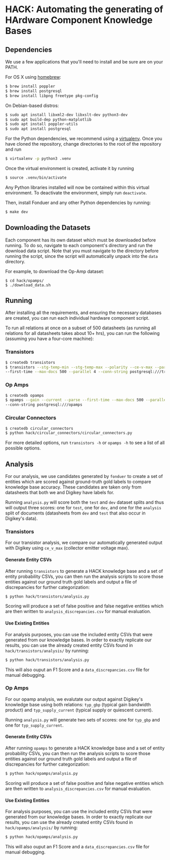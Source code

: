 # HACK: Automating the generating of HArdware Component Knowledge Bases

## Dependencies

We use a few applications that you'll need to install and be sure are on your
PATH.

For OS X using [homebrew](https://brew.sh):

```bash
$ brew install poppler
$ brew install postgresql
$ brew install libpng freetype pkg-config
```

On Debian-based distros:

```bash
$ sudo apt install libxml2-dev libxslt-dev python3-dev
$ sudo apt build-dep python-matplotlib
$ sudo apt install poppler-utils
$ sudo apt install postgresql
```

For the Python dependencies, we recommend using a
[virtualenv](https://virtualenv.pypa.io/en/stable/). Once you have cloned the
repository, change directories to the root of the repository and run

```bash
$ virtualenv -p python3 .venv
```

Once the virtual environment is created, activate it by running

```bash
$ source .venv/bin/activate
```

Any Python libraries installed will now be contained within this virtual
environment. To deactivate the environment, simply run `deactivate`.

Then, install Fonduer and any other Python dependencies by running:

```bash
$ make dev
```

## Downloading the Datasets

Each component has its own dataset which must be downloaded before running. To
do so, navigate to each component's directory and run the download data script.
Note that you must navigate to the directory before running the script, since
the script will automatically unpack into the `data` directory.

For example, to download the Op-Amp dataset:

```
$ cd hack/opamps/
$ ./download_data.sh
```

## Running

After installing all the requirements, and ensuring the necessary databases
are created, you can run each individual hardware component script.

To run all relations at once on a subset of 500 datasheets (as running all
relations for all datasheets takes about 10+ hrs), you can run the following
(assuming you have a four-core machine):

### Transistors

```bash
$ createdb transistors
$ transistors --stg-temp-min --stg-temp-max --polarity --ce-v-max --parse
--first-time --max-docs 500 --parallel 4 --conn-string postgresql:///transistors
```

### Op Amps

```bash
$ createdb opamps
$ opamps --gain --current --parse --first-time --max-docs 500 --parallel 4
--conn-string postgresql:///opamps
```

### Circular Connectors

```bash
$ createdb circular_connectors
$ python hack/circular_connectors/circular_connectors.py
```

For more detailed options, run `transistors -h` or `opamps -h` to see a list of
all possible options.

## Analysis
For our analysis, we use candidates generated by `fonduer` to create a set of
entities which are scored against ground-truth gold labels to compare knowledge
base accuracy. These candidates are taken only from datasheets that both we and
Digikey have labels for.

Running `analysis.py` will score both the `test` and `dev` dataset splits and
thus will output three scores: one for `test`, one for `dev`, and one for the
`analysis` split of documents (datasheets from `dev` and `test` that also occur
in Digikey's data).

### Transistors
For our transistor analysis, we compare our automatically generated output with
Digikey using `ce_v_max` (collector emitter voltage max).

#### Generate Entity CSVs
After running `transistors` to generate a HACK knowledge base and a set of
entity probability CSVs, you can then run the analysis scripts to score those
entities against our ground truth gold labels and output a file of discrepancies
for further categorization:

```bash
$ python hack/transistors/analysis.py
```

Scoring will produce a set of false positive and false negative entities which
are then written to `analysis_discrepancies.csv` for manual evaluation.

#### Use Existing Entities
For analysis purposes, you can use the included entity CSVs that were generated
from our knowledge bases. In order to exactly replicate our results, you can use
the already created entity CSVs found in `hack/transistors/analysis/` by
running:

```bash
$ python hack/transistors/analysis.py
```

This will also ouput an F1 Score and a `data_discrepancies.csv` file for manual
debugging.

### Op Amps
For our opamp analysis, we evalutate our output against Digikey's knowledge base
using both relations: `typ_gbp` (typical gain bandwidth product) and
`typ_supply_current` (typical supply or quiescent current).

Running `analysis.py` will generate two sets of scores: one for `typ_gbp` and
one for `typ_supply_current`.

#### Generate Entity CSVs
After running `opamps` to generate a HACK knowledge base and a set of
entity probability CSVs, you can then run the analysis scripts to score those
entities against our ground truth gold labels and output a file of discrepancies
for further categorization:

```bash
$ python hack/opamps/analysis.py
```

Scoring will produce a set of false positive and false negative entities which
are then written to `analysis_discrepancies.csv` for manual evaluation.

#### Use Existing Entities
For analysis purposes, you can use the included entity CSVs that were generated
from our knowledge bases. In order to exactly replicate our results, you can use
the already created entity CSVs found in `hack/opamps/analysis/` by
running:

```bash
$ python hack/opamps/analysis.py
```

This will also ouput an F1 Score and a `data_discrepancies.csv` file for manual
debugging.

